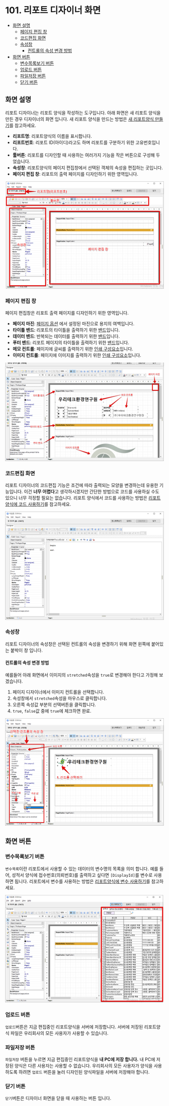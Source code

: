 # 101. 리포트 디자이너 화면

* [화면 설명](101..md#화면-설명)
  * [페이지 편집 창](101..md#페이지-편집-창)
  * [코드편집 화면](101..md#코드편집-화면)
  * [속성창](101..md#속성창)
    * [컨트롤의 속성 변경 방법](101..md#컨트롤의-속성-변경-방법)
* [화면 버튼](101..md#화면-버튼)
  * [변수목록보기 버튼](101..md#변수목록보기-버튼)
  * [업로드 버튼](101..md#업로드-버튼)
  * [파일저장 버튼](101..md#파일저장-버튼)
  * [닫기 버튼](101..md#닫기-버튼)

## 화면 설명

리포트 디자이너는 리포트 양식을 작성하는 도구입니다. 아래 화면은 새 리포트 양식을 만든 경우 디자이너의 화면 입니다. 새 리포트 양식을 만드는 방법은 [새 리포트양식 만들기](https://github.com/wooritech/ilab-user-manual/tree/c3f599ffe2c9b410fe63d742b445df777f217443/리포트양식만들기/200리포트양식디자인기초/201새리포트양식만들기.md)를 참고하세요.

* **리포트명**: 리포트양식의 이름을 표시합니다.
* **리포트번호**: 리포트 ID\(아이디\)라고도 하며 리포트를 구분하기 위한 고유번호입니다.
* **툴버튼**: 리포트를 디자인할 때 사용하는 여러가지 기능을 작은 버튼으로 구성해 두었습니다.
* **속성창**: 리포트양식의 페이지 편집창에서 선택된 객체의 속성을 편집하는 곳입니다.
* **페이지 편집 창**: 리포트의 출력 페이지를 디자인하기 위한 영역입니다.

![&#xB9AC;&#xD3EC;&#xD2B8; &#xB514;&#xC790;&#xC774;&#xB108; &#xD654;&#xBA74;](../../.gitbook/assets/undefined%20%282%29.png)

### 페이지 편집 창

페이지 편집창은 리포트 출력 페이지를 디자인하기 위한 영역입니다.

* **페이지 마진**: [페이지 옵션](102..md#margins) 에서 설정된 마진으로 용지의 여백입니다.
* **타이틀 밴드**: 리포트의 타이틀을 출력하기 위한 [밴드](https://github.com/wooritech/ilab-user-manual/tree/c3f599ffe2c9b410fe63d742b445df777f217443/리포트양식만들기/100리포트디자이너이해하기/103리포트밴드.md#리포트-타이틀-밴드)입니다.
* **데이터 밴드**: 반복되는 데이터를 출력하기 위한 [밴드](104..md#리포트-타이틀-밴드)입니다.
* **푸터 밴드**: 리포트 페이지의 타이틀을 출력하기 위한 [밴드](104..md#리포트-타이틀-밴드)입니다.
* **메모 컨트롤**: 페이지에 글씨를 출력하기 위한 [인쇄 구성요소](103..md#메모-컨트롤)입니다.
* **이미지 컨트롤**: 페이지에 이미지를 출력하기 위한 [인쇄 구성요소](103..md#이미지-컨트롤)입니다.

![&#xD398;&#xC774;&#xC9C0; &#xD3B8;&#xC9D1;&#xD0ED; &#xBA85;&#xCE6D;](../../.gitbook/assets/_%20%285%29.png)

### 코드편집 화면

리포트 디자이너의 코드편집 기능은 조건에 따라 출력되는 모양을 변경하는데 유용한 기능입니다. 이건 **너무 어렵다**고 생각하시겠지만 간단한 방법으로 코드를 사용하실 수도 있으니 너무 걱정할 필요는 없습니다. 리포트 양식에서 코드를 사용하는 방법은 [리포트양식에 코드 사용하기](https://github.com/wooritech/ilab-user-manual/tree/c3f599ffe2c9b410fe63d742b445df777f217443/리포트양식만들기/200리포트양식만들기기초/204리포트양식에코드사용하기.md)를 참고하세요.

![&#xB9AC;&#xD3EC;&#xD2B8; &#xB514;&#xC790;&#xC774;&#xB108; &#xCF54;&#xB4DC;&#xD3B8;&#xC9D1; &#xD654;&#xBA74;](../../.gitbook/assets/_%20%2826%29.png)

### 속성창

리포트 디자이너의 속성창은 선택된 컨트롤의 속성을 변경하기 위해 화면 왼쪽에 붙어있는 붙박이 창 입니다.

#### 컨트롤의 속성 변경 방법

예를들어 아래 화면에서 이미지의 `stretched`속성을 `true`로 변경해야 한다고 가정해 보겠습니다.

1. 페이지 디자이너에서 이미지 컨트롤을 선택합니다.
2. 속성창에서 `stretched`속성을 마우스로 클릭합니다.
3. 오른쪽 속성값 부분의 선택버튼을 클릭합니다.
4. `true`, `false`값 중에 `true`에 체크하면 완료.

![&#xB9AC;&#xD3EC;&#xD2B8; &#xB514;&#xC790;&#xC774;&#xB108; &#xC18D;&#xC131;&#xCC3D;](../../.gitbook/assets/_%20%2813%29.png)

## 화면 버튼

### 변수목록보기 버튼

`변수목록`이란 리포트에서 사용할 수 있는 데이터의 변수명의 목록을 의미 합니다. 예를 들어, 성적서 양식에 접수번호\(의뢰번호\)를 출력하고 싶다면 `[DisplayId]`를 변수로 사용하면 됩니다. 리포트에서 변수를 사용하는 방법은 [리포트양식에 변수 사용하기](https://github.com/wooritech/ilab-user-manual/tree/c3f599ffe2c9b410fe63d742b445df777f217443/리포트양식만들기/200리포트양식만들기기초/204리포트양식에변수사용하기.md)를 참고하세요.

![&#xBCC0;&#xC218;&#xBAA9;&#xB85D; &#xBCF4;&#xAE30; &#xD654;&#xBA74;](../../.gitbook/assets/_%20%2815%29.png)

### 업로드 버튼

`업로드`버튼은 지금 편집중인 리포트양식을 서버에 저장합니다. 서버에 저장된 리포트양식 파일은 우리회사의 모든 사용자가 사용할 수 있습니다.

### 파일저장 버튼

`파일저장` 버튼을 누르면 지금 편집중인 리포트양식을 **내 PC에 저장 합니다.** 내 PC에 저장된 양식은 다른 사용자는 사용할 수 없습니다. 우리회사의 모든 사용자가 양식을 사용하도록 하려면 `업로드` 버튼을 눌러 디자인된 양식파일을 서버에 저장해야 합니다.

### 닫기 버튼

`닫기`버튼은 디자이너 화면을 닫을 때 사용하는 버튼 입니다.

